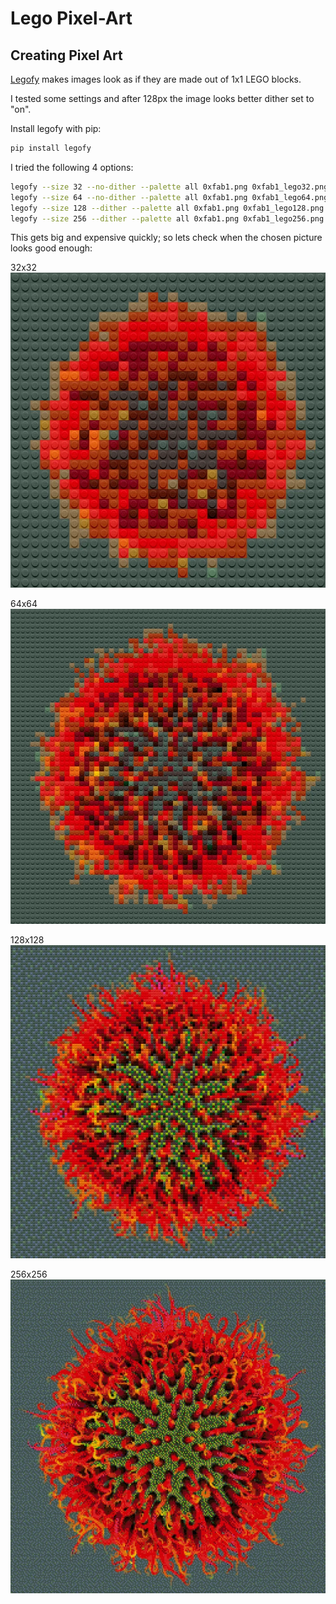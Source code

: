 # Lego Pixel-Art

## Creating Pixel Art

[Legofy](https://github.com/JuanPotato/Legofy) makes images look as if they are made out of 1x1 LEGO blocks.

I tested some settings and after 128px the image looks better dither set to "on".

Install legofy with pip:

``` py
pip install legofy
```

I tried the following 4 options:

``` sh
legofy --size 32 --no-dither --palette all 0xfab1.png 0xfab1_lego32.png
legofy --size 64 --no-dither --palette all 0xfab1.png 0xfab1_lego64.png
legofy --size 128 --dither --palette all 0xfab1.png 0xfab1_lego128.png
legofy --size 256 --dither --palette all 0xfab1.png 0xfab1_lego256.png
```

This gets big and expensive quickly; so lets check when the chosen picture looks good enough:

32x32
![0xfab1_lego](_0xfab1_lego32.webp)

64x64
![0xfab1_lego](_0xfab1_lego64.webp)

128x128
![0xfab1_lego](_0xfab1_lego128.webp)

256x256
![0xfab1_lego](_0xfab1_lego256.webp)
